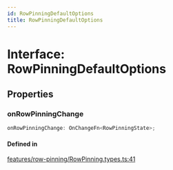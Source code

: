 ```yaml
---
id: RowPinningDefaultOptions
title: RowPinningDefaultOptions
---
```


# Interface: RowPinningDefaultOptions

## Properties

### onRowPinningChange

```ts
onRowPinningChange: OnChangeFn<RowPinningState>;
```

#### Defined in

[features/row-pinning/RowPinning.types.ts:41](https://github.com/TanStack/table/blob/main/packages/table-core/src/features/row-pinning/RowPinning.types.ts#L41)
